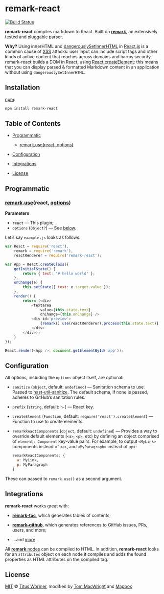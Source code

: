 # remark-react

[![Build Status](https://travis-ci.org/mapbox/remark-react.svg?branch=master)](https://travis-ci.org/mapbox/remark-react)

**remark-react** compiles markdown to React.  Built on [**remark**](https://github.com/wooorm/remark),
an extensively tested and pluggable parser.

**Why?** Using innerHTML and [dangerouslySetInnerHTML](https://facebook.github.io/react/tips/dangerously-set-inner-html.html) in
[React.js](http://facebook.github.io/react/) is a common cause of [XSS](https://en.wikipedia.org/wiki/Cross-site_scripting)
attacks: user input can include script tags and other kinds of active
content that reaches across domains and harms security. remark-react
builds a DOM in React, using [React.createElement](https://facebook.github.io/react/docs/top-level-api.html):
this means that you can display parsed & formatted Markdown content
in an application without using `dangerouslySetInnerHTML`.

## Installation

[npm](https://docs.npmjs.com/cli/install):

```bash
npm install remark-react
```

## Table of Contents

*   [Programmatic](#programmatic)

    *   [remark.use(react, options)](#remarkusereact-options)

*   [Configuration](#configuration)

*   [Integrations](#integrations)

*   [License](#license)

## Programmatic

### [remark](https://github.com/wooorm/remark#api).[use](https://github.com/wooorm/remark#remarkuseplugin-options)(react, [options](#configuration))

**Parameters**

*   `react` — This plugin;
*   `options` (`Object?`) — See [below](#configuration).

Let’s say `example.js` looks as follows:

```js
var React = require('react'),
    remark = require('remark'),
    reactRenderer = require('remark-react');

var App = React.createClass({
    getInitialState() {
        return { text: '# hello world' };
    },
    onChange(e) {
        this.setState({ text: e.target.value });
    },
    render() {
        return (<div>
            <textarea
                value={this.state.text}
                onChange={this.onChange} />
            <div id='preview'>
                {remark().use(reactRenderer).process(this.state.text)}
            </div>
        </div>);
    }
});

React.render(<App />, document.getElementById('app'));
```

## Configuration

All options, including the `options` object itself, are optional:

*   `sanitize` (`object`, default: `undefined`)
    — Sanitation schema to use. Passed to
    [hast-util-sanitize](https://github.com/wooorm/hast-util-sanitize).
    The default schema, if none is passed, adheres to GitHub’s sanitation
    rules.

*   `prefix` (`string`, default: `h-`)
    — React key.

*   `createElement` (`Function`, default: `require('react').createElement`)
    — Function to use to create elements.

*   `remarkReactComponents` (`object`, default: `undefined`)
    — Provides a way to override default elements (`<a>`, `<p>`, etc)
    by defining an object comprised of `element: Component` key-value
    pairs. For example, to output `<MyLink>` components instead of
    `<a>`, and `<MyParagraph>` instead of `<p>`:

    ```js
    remarkReactComponents: {
      a: MyLink,
      p: MyParagraph
    }
    ```

These can passed to `remark.use()` as a second argument.

## Integrations

**remark-react** works great with:

*   [**remark-toc**](https://github.com/wooorm/remark-toc), which generates
    tables of contents;

*   [**remark-github**](https://github.com/wooorm/remark-github), which
    generates references to GitHub issues, PRs, users, and more;

*   ...and [more](https://github.com/wooorm/remark/blob/master/doc/plugins.md#list-of-plugins).

All [**remark** nodes](https://github.com/wooorm/mdast)
can be compiled to HTML.  In addition, **remark-react** looks for an
`attributes` object on each node it compiles and adds the found properties
as HTML attributes on the compiled tag.

## License

[MIT](LICENSE) © [Titus Wormer](http://wooorm.com), modified by [Tom MacWright](http://www.macwright.org/) and [Mapbox](https://www.mapbox.com/)
